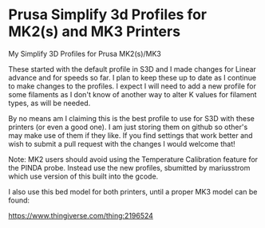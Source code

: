 # Prusa Simplify 3d Profiles for MK2(s) and MK3 Printers
My Simplify 3D Profiles for Prusa MK2(s)/MK3

These started with the default profile in S3D and I made changes for Linear advance and for speeds so far.  I plan to keep these up to date as I continue to make changes to the profiles.  I expect I will need to add a new profile for some filaments as I don't know of another way to alter K values for filament types, as will be needed.

By no means am I claiming this is the best profile to use for S3D with these printers (or even a good one).  I am just storing them on github so other's may make use of them if they like.  If you find settings that work better and wish to submit a pull request with the changes I would welcome that!

Note: MK2 users should avoid using the Temperature Calibration feature for the PINDA probe.   Instead use the new profiles, sbumitted by mariusstrom which use version of this built into the gcode.

I also use this bed model for both printers, until a proper MK3 model can be found:

https://www.thingiverse.com/thing:2196524
